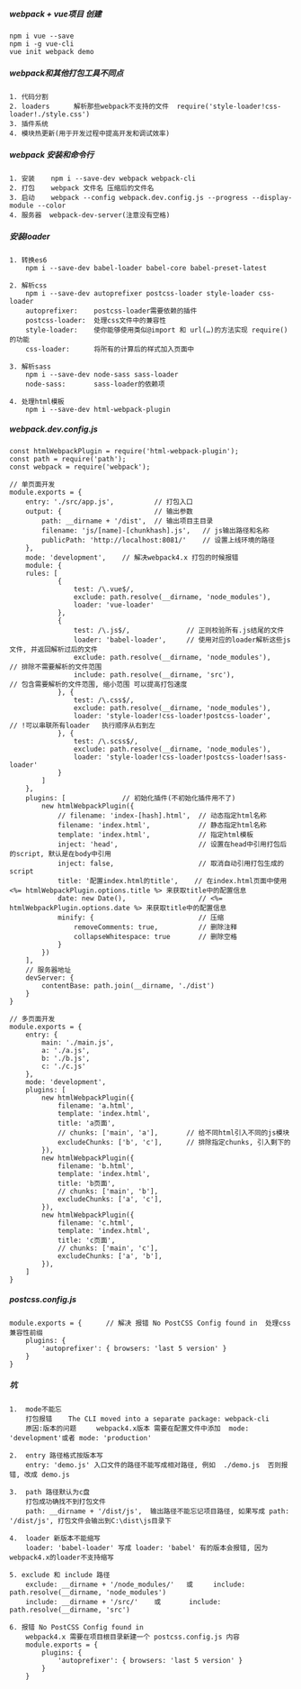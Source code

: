 ##### webpack + vue项目 创建
    npm i vue --save
    npm i -g vue-cli
    vue init webpack demo

##### webpack和其他打包工具不同点
	1. 代码分割
	2. loaders		解析那些webpack不支持的文件  require('style-loader!css-loader!./style.css')
	3. 插件系统
	4. 模块热更新(用于开发过程中提高开发和调试效率)

##### webpack 安装和命令行
    1. 安装    npm i --save-dev webpack webpack-cli 
    2. 打包    webpack 文件名 压缩后的文件名
    3. 启动    webpack --config webpack.dev.config.js --progress --display-module --color
    4. 服务器  webpack-dev-server(注意没有空格)
    
##### 安装loader
    1. 转换es6
        npm i --save-dev babel-loader babel-core babel-preset-latest
        
    2. 解析css
        npm i --save-dev autoprefixer postcss-loader style-loader css-loader
        autoprefixer:    postcss-loader需要依赖的插件
        postcss-loader:  处理css文件中的兼容性
        style-loader:    使你能够使用类似@import 和 url(…)的方法实现 require()的功能
        css-loader:      将所有的计算后的样式加入页面中
        
    3. 解析sass
        npm i --save-dev node-sass sass-loader
        node-sass:       sass-loader的依赖项
        
    4. 处理html模板
        npm i --save-dev html-webpack-plugin
    
##### webpack.dev.config.js
    const htmlWebpackPlugin = require('html-webpack-plugin');   
    const path = require('path');
    const webpack = require('webpack');
    
    // 单页面开发
    module.exports = {
        entry: './src/app.js',          // 打包入口
        output: {                       // 输出参数
            path: __dirname + '/dist',  // 输出项目主目录
            filename: 'js/[name]-[chunkhash].js',   // js输出路径和名称
            publicPath: 'http://localhost:8081/'    // 设置上线环境的路径
        },
        mode: 'development',    // 解决webpack4.x 打包的时候报错  
        module: {
        rules: [
                {
                    test: /\.vue$/,
                    exclude: path.resolve(__dirname, 'node_modules'),
                    loader: 'vue-loader'
                },
                {
                    test: /\.js$/,              // 正则校验所有.js结尾的文件
                    loader: 'babel-loader',     // 使用对应的loader解析这些js文件, 并返回解析过后的文件       
                    exclude: path.resolve(__dirname, 'node_modules'),       // 排除不需要解析的文件范围
                    include: path.resolve(__dirname, 'src'),                // 包含需要解析的文件范围, 缩小范围 可以提高打包速度
                }, {
                    test: /\.css$/,
                    exclude: path.resolve(__dirname, 'node_modules'),   
                    loader: 'style-loader!css-loader!postcss-loader',       // !可以串联所有loader   执行顺序从右到左
                }, {
                    test: /\.scss$/,
                    exclude: path.resolve(__dirname, 'node_modules'),
                    loader: 'style-loader!css-loader!postcss-loader!sass-loader'
                }
            ]
        },
        plugins: [              // 初始化插件(不初始化插件用不了)    
            new htmlWebpackPlugin({
                // filename: 'index-[hash].html',  // 动态指定html名称    
                filename: 'index.html',            // 静态指定html名称   
                template: 'index.html',            // 指定html模板
                inject: 'head',                    // 设置在head中引用打包后的script, 默认是在body中引用
                inject: false,                     // 取消自动引用打包生成的script
                title: '配置index.html的title',    // 在index.html页面中使用 <%= htmlWebpackPlugin.options.title %> 来获取title中的配置信息 
                date: new Date(),                  // <%= htmlWebpackPlugin.options.date %> 来获取title中的配置信息
                minify: {                          // 压缩     
                    removeComments: true,          // 删除注释
                    collapseWhitespace: true       // 删除空格
                }
            })
        ],
        // 服务器地址
        devServer: {
            contentBase: path.join(__dirname, './dist')
        } 
    }
    
    // 多页面开发
    module.exports = {
        entry: {                        
            main: './main.js',
            a: './a.js',
            b: './b.js',
            c: './c.js'
        },
        mode: 'development',           
        plugins: [                         
            new htmlWebpackPlugin({    
                filename: 'a.html',                
                template: 'index.html',        
                title: 'a页面', 
                // chunks: ['main', 'a'],       // 给不同html引入不同的js模块
                excludeChunks: ['b', 'c'],      // 排除指定chunks, 引入剩下的
            }),
            new htmlWebpackPlugin({    
                filename: 'b.html',                
                template: 'index.html',     
                title: 'b页面',  
                // chunks: ['main', 'b'],   
                excludeChunks: ['a', 'c'],  
            }),
            new htmlWebpackPlugin({    
                filename: 'c.html',                
                template: 'index.html',    
                title: 'c页面',  
                // chunks: ['main', 'c'], 
                excludeChunks: ['a', 'b'],    
            }),
        ]
    }

#####  postcss.config.js
    module.exports = {      // 解决 报错 No PostCSS Config found in  处理css兼容性前缀
        plugins: {
            'autoprefixer': { browsers: 'last 5 version' }
        }
    } 

    
##### 坑
	1.	mode不能忘 
		打包报错	The CLI moved into a separate package: webpack-cli
		原因:版本的问题	 webpack4.x版本 需要在配置文件中添加  mode: 'development'或者 mode: 'production'
	
	2.  entry 路径格式按版本写
		entry: 'demo.js' 入口文件的路径不能写成相对路径, 例如  ./demo.js  否则报错, 改成 demo.js

	3.  path 路径默认为c盘
		打包成功确找不到打包文件
		path: __dirname + '/dist/js',  输出路径不能忘记项目路径, 如果写成 path: '/dist/js', 打包文件会输出到C:\dist\js目录下
	
	4.  loader 新版本不能缩写
		loader: 'babel-loader' 写成 loader: 'babel' 有的版本会报错, 因为webpack4.x的loader不支持缩写
	
	5. exclude 和 include 路径
		exclude: __dirname + '/node_modules/'   或	  include: path.resolve(__dirname, 'node_modules')
		include: __dirname + '/src/'	或 		include: path.resolve(__dirname, 'src')
	
	6. 报错 No PostCSS Config found in
		webpack4.x 需要在项目根目录新建一个 postcss.config.js 内容
		module.exports = {
			plugins: {
				'autoprefixer': { browsers: 'last 5 version' }
			}
		} 
    